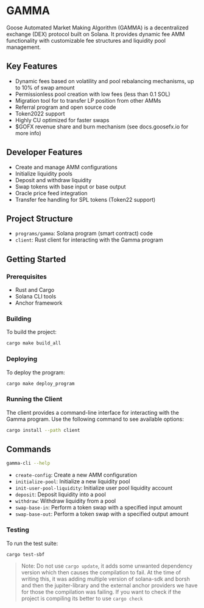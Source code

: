 # GAMMA

Goose Automated Market Making Algorithm (GAMMA) is a decentralized exchange (DEX) protocol built on Solana. It provides dynamic fee AMM functionality with customizable fee structures and liquidity pool management.

## Key Features
- Dynamic fees based on volatility and pool rebalancing mechanisms, up to 10% of swap amount
- Permissionless pool creation with low fees (less than 0.1 SOL)
- Migration tool for to transfer LP position from other AMMs
- Referral program and open source code
- Token2022 support
- Highly CU optimized for faster swaps
- $GOFX revenue share and burn mechanism (see docs.goosefx.io for more info)

## Developer Features

- Create and manage AMM configurations
- Initialize liquidity pools
- Deposit and withdraw liquidity
- Swap tokens with base input or base output
- Oracle price feed integration
- Transfer fee handling for SPL tokens (Token22 support)

## Project Structure

- `programs/gamma`: Solana program (smart contract) code
- `client`: Rust client for interacting with the Gamma program

## Getting Started

### Prerequisites

- Rust and Cargo
- Solana CLI tools
- Anchor framework

### Building

To build the project:
```bash
cargo make build_all
```

### Deploying

To deploy the program:
```bash
cargo make deploy_program
```

### Running the Client

The client provides a command-line interface for interacting with the Gamma program. Use the following command to see available options:
```bash
cargo install --path client
```

## Commands
```bash
gamma-cli --help
```

- `create-config`: Create a new AMM configuration
- `initialize-pool`: Initialize a new liquidity pool
- `init-user-pool-liquidity`: Initialize user pool liquidity account
- `deposit`: Deposit liquidity into a pool
- `withdraw`: Withdraw liquidity from a pool
- `swap-base-in`: Perform a token swap with a specified input amount
- `swap-base-out`: Perform a token swap with a specified output amount


### Testing

To run the test suite:
```bash
cargo test-sbf
```


> Note: Do not use `cargo update`, it adds some unwanted dependency version which then causes the compilation to fail.
At the time of writing this, it was adding multiple version of solana-sdk and borsh and then the jupiter-library and the external anchor providers we have for those the compilation was failing. If you want to check if the project is compiling its better to use `cargo check`